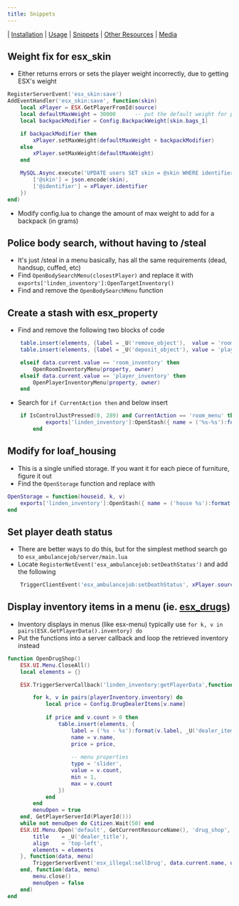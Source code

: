 ```yaml
---
title: Snippets
---
```


| [Installation](index) | [Usage](usage) | [Snippets](snippets) | [Other Resources](resources) | [Media](media)

## Weight fix for esx_skin
* Either returns errors or sets the player weight incorrectly, due to getting ESX's weight
```lua
RegisterServerEvent('esx_skin:save')
AddEventHandler('esx_skin:save', function(skin)
	local xPlayer = ESX.GetPlayerFromId(source)
	local defaultMaxWeight = 30000      -- put the default weight for players here, 30000 by default in linden_inventory
	local backpackModifier = Config.BackpackWeight[skin.bags_1]

	if backpackModifier then
		xPlayer.setMaxWeight(defaultMaxWeight + backpackModifier)
	else
		xPlayer.setMaxWeight(defaultMaxWeight)
	end

	MySQL.Async.execute('UPDATE users SET skin = @skin WHERE identifier = @identifier', {
		['@skin'] = json.encode(skin),
		['@identifier'] = xPlayer.identifier
	})
end)
````
* Modify config.lua to change the amount of max weight to add for a backpack (in grams)

## Police body search, without having to /steal
* It's just /steal in a menu basically, has all the same requirements (dead, handsup, cuffed, etc)
* Find `OpenBodySearchMenu(closestPlayer)` and replace it with `exports['linden_inventory']:OpenTargetInventory()`
* Find and remove the `OpenBodySearchMenu` function

## Create a stash with esx_property
* Find and remove the following two blocks of code
```lua
	table.insert(elements, {label = _U('remove_object'),  value = 'room_inventory'})
	table.insert(elements, {label = _U('deposit_object'), value = 'player_inventory'})
```
```lua
	elseif data.current.value == 'room_inventory' then
		OpenRoomInventoryMenu(property, owner)
	elseif data.current.value == 'player_inventory' then
		OpenPlayerInventoryMenu(property, owner)
	end
```
* Search for `if CurrentAction then` and below insert
```lua
	if IsControlJustPressed(0, 289) and CurrentAction == 'room_menu' then
			exports['linden_inventory']:OpenStash({ name = ('%s-%s'):format(CurrentActionData.property.name, CurrentActionData.owner), slots = 71})
		end
```

## Modify for loaf_housing
* This is a single unified storage. If you want it for each piece of furniture, figure it out
* Find the `OpenStorage` function and replace with
```lua
OpenStorage = function(houseid, k, v)
    exports['linden_inventory']:OpenStash({ name = ('house %s'):format(houseid), slots = 101})
end
```

## Set player death status
* There are better ways to do this, but for the simplest method search go to `esx_ambulancejob/server/main.lua`
* Locate `RegisterNetEvent('esx_ambulancejob:setDeathStatus')` and add the following
```lua
	TriggerClientEvent('esx_ambulancejob:setDeathStatus', xPlayer.source, isDead)
```

## Display inventory items in a menu (ie. [esx_drugs](https://github.com/DoPeMan17/esx_drugs/blob/master/client/main.lua))
* Inventory displays in menus (like esx-menu) typically use `for k, v in pairs(ESX.GetPlayerData().inventory) do`
* Put the functions into a server callback and loop the retrieved inventory instead
```lua
function OpenDrugShop()
	ESX.UI.Menu.CloseAll()
	local elements = {}

	ESX.TriggerServerCallback('linden_inventory:getPlayerData',function(playerInventory)

		for k, v in pairs(playerInventory.inventory) do
			local price = Config.DrugDealerItems[v.name]
	
			if price and v.count > 0 then
				table.insert(elements, {
					label = ('%s - %s'):format(v.label, _U('dealer_item', ESX.Math.GroupDigits(price))),
					name = v.name,
					price = price,
	
					-- menu properties
					type = 'slider',
					value = v.count,
					min = 1,
					max = v.count
				})
			end
		end
		menuOpen = true
	end, GetPlayerServerId(PlayerId()))
	while not menuOpen do Citizen.Wait(50) end
	ESX.UI.Menu.Open('default', GetCurrentResourceName(), 'drug_shop', {
		title    = _U('dealer_title'),
		align    = 'top-left',
		elements = elements
	}, function(data, menu)
		TriggerServerEvent('esx_illegal:sellDrug', data.current.name, data.current.value)
	end, function(data, menu)
		menu.close()
		menuOpen = false
	end)
end
```

